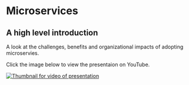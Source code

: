# Microservices

## A high level introduction

A look at the challenges, benefits and organizational impacts of adopting microservies.

Click the image below to view the presentaion on YouTube.

[![Thumbnail for video of presentation](http://img.youtube.com/vi/UKEsw1elU7I/0.jpg)](http://www.youtube.com/watch?v=UKEsw1elU7I)

